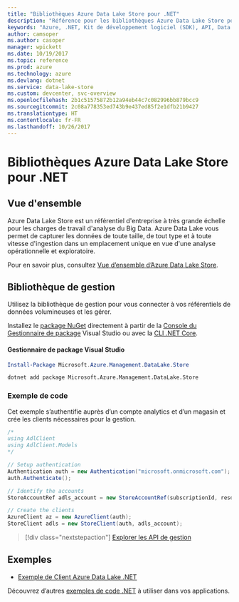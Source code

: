 ```yaml
---
title: "Bibliothèques Azure Data Lake Store pour .NET"
description: "Référence pour les bibliothèques Azure Data Lake Store pour .NET"
keywords: "Azure, .NET, Kit de développement logiciel (SDK), API, Data Lake Store"
author: camsoper
ms.author: casoper
manager: wpickett
ms.date: 10/19/2017
ms.topic: reference
ms.prod: azure
ms.technology: azure
ms.devlang: dotnet
ms.service: data-lake-store
ms.custom: devcenter, svc-overview
ms.openlocfilehash: 2b1c51575872b12a94eb44c7c082996bb879bcc9
ms.sourcegitcommit: 2c08a778353ed743b9e437ed85f2e1dfb21b9427
ms.translationtype: HT
ms.contentlocale: fr-FR
ms.lasthandoff: 10/26/2017
---
```

# <a name="azure-data-lake-store-libraries-for-net"></a>Bibliothèques Azure Data Lake Store pour .NET

## <a name="overview"></a>Vue d'ensemble

Azure Data Lake Store est un référentiel d'entreprise à très grande échelle pour les charges de travail d'analyse du Big Data. Azure Data Lake vous permet de capturer les données de toute taille, de tout type et à toute vitesse d'ingestion dans un emplacement unique en vue d'une analyse opérationnelle et exploratoire.

Pour en savoir plus, consultez [Vue d’ensemble d’Azure Data Lake Store](/azure/data-lake-store/data-lake-store-overview).

## <a name="management-library"></a>Bibliothèque de gestion

Utilisez la bibliothèque de gestion pour vous connecter à vos référentiels de données volumineuses et les gérer.

Installez le [package NuGet](https://www.nuget.org/packages/Microsoft.Azure.Management.DataLake.Store) directement à partir de la [Console du Gestionnaire de package][PackageManager] Visual Studio ou avec la [CLI .NET Core][DotNetCLI].

#### <a name="visual-studio-package-manager"></a>Gestionnaire de package Visual Studio

```powershell
Install-Package Microsoft.Azure.Management.DataLake.Store
```

```bash
dotnet add package Microsoft.Azure.Management.DataLake.Store
```

### <a name="code-example"></a>Exemple de code

Cet exemple s’authentifie auprès d’un compte analytics et d’un magasin et crée les clients nécessaires pour la gestion.

```csharp
/*
using AdlClient
using AdlClient.Models 
*/

// Setup authentication 
Authentication auth = new Authentication("microsoft.onmicrosoft.com"); // change this to YOUR tenant
auth.Authenticate();

// Identify the accounts
StoreAccountRef adls_account = new StoreAccountRef(subscriptionId, resourceGroup, userName);

// Create the clients
AzureClient az = new AzureClient(auth);
StoreClient adls = new StoreClient(auth, adls_account);
```

> [!div class="nextstepaction"]
> [Explorer les API de gestion](/dotnet/api/overview/azure/datalakestore/management)

## <a name="samples"></a>Exemples

* [Exemple de Client Azure Data Lake .NET](https://azure.microsoft.com/en-us/resources/samples/data-lake-dotnet-client/)

Découvrez d’autres [exemples de code .NET](https://azure.microsoft.com/resources/samples/?platform=dotnet) à utiliser dans vos applications.

[PackageManager]: https://docs.microsoft.com/nuget/tools/package-manager-console
[DotNetCLI]: https://docs.microsoft.com/dotnet/core/tools/dotnet-add-package
